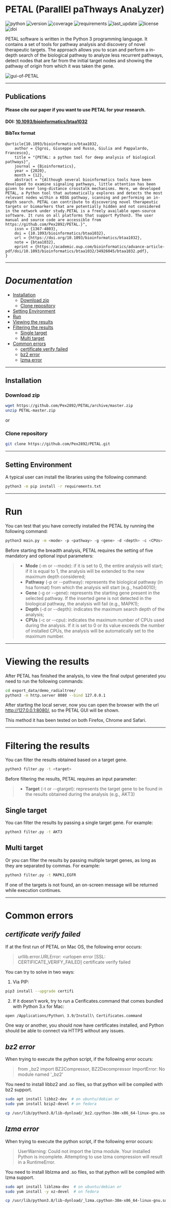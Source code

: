 # PETAL (ParallEl paThways AnaLyzer)

![python](https://img.shields.io/badge/Python%20tested-3.9.x%20%7C%203.8.x%20-blue)
![version](https://img.shields.io/badge/version-v.2.0-blue)
![coverage](https://img.shields.io/badge/Coverage-30%25-orange)
![requirements](https://img.shields.io/badge/requirements-up%20to%20date-brightgreen)
![last_update](https://img.shields.io/badge/last%20update-June%2029%2C%202021-yellowgreen)
![license](https://img.shields.io/badge/License-PETAL%20by%20Giuseppe%20Sgroi%20is%20licensed%20under%20CC%20BY--NC--SA%204.0-red)
![doi](https://img.shields.io/badge/DOI-10.1093%2Fbioinformatics%2Fbtaa1032-blue)

PETAL software is written in the Python 3 programming language. It contains a set of tools for pathway analysis and discovery of novel therapeutic targets. The approach allows you to scan and perform a in-depth search of the biological pathway to analyze less recurrent pathways, detect nodes that are far from the initial target nodes and showing the pathway of origin from which it was taken the gene.

![gui-of-PETAL](gui.png)

---

## Publications
#### Please cite our paper if you want to use PETAL for your research.

#### DOI: [10.1093/bioinformatics/btaa1032](https://doi.org/10.1093/bioinformatics/btaa1032)

#### BibTex format
```
@article{10.1093/bioinformatics/btaa1032,
    author = {Sgroi, Giuseppe and Russo, Giulia and Pappalardo, Francesco},
    title = "{PETAL: a python tool for deep analysis of biological pathways}",
    journal = {Bioinformatics},
    year = {2020},
    month = {12},
    abstract = "{Although several bioinformatics tools have been developed to examine signaling pathways, little attention has been given to ever long-distance crosstalk mechanisms. Here, we developed PETAL, a Python tool that automatically explores and detects the most relevant nodes within a KEGG pathway, scanning and performing an in-depth search. PETAL can contribute to discovering novel therapeutic targets or biomarkers that are potentially hidden and not considered in the network under study.PETAL is a freely available open-source software. It runs on all platforms that support Python3. The user manual and source code are accessible from https://github.com/Pex2892/PETAL.}",
    issn = {1367-4803},
    doi = {10.1093/bioinformatics/btaa1032},
    url = {https://doi.org/10.1093/bioinformatics/btaa1032},
    note = {btaa1032},
    eprint = {https://academic.oup.com/bioinformatics/advance-article-pdf/doi/10.1093/bioinformatics/btaa1032/34926045/btaa1032.pdf},
}
```

---

# _Documentation_

- [Installation](#installation)
  - [Download zip](#download-zip)
  - [Clone repository](#clone-repository)
- [Setting Environment](#setting-environment)
- [Run](#run)
- [Viewing the results](#viewing-the-results)
- [Filtering the results](#filtering-the-results)
  - [Single target](#single-target)
  - [Multi target](#multi-target)
- [Common errors](#common-errors)
  - [certificate verify failed](#certificate-verify-failed)
  - [bz2 error](#bz2-error)
  - [lzma error](#lzma-error)


---

## Installation

### Download zip
```bash
wget https://github.com/Pex2892/PETAL/archive/master.zip
unzip PETAL-master.zip
```
or
### Clone repository
```bash
git clone https://github.com/Pex2892/PETAL.git
```

---

## Setting Environment
A typical user can install the libraries using the following command:
``` bash
python3 -m pip install -r requirements.txt
```

---

# Run
You can test that you have correctly installed the PETAL 
by running the following command:
```bash
python3 main.py -m <mode> -p <pathway> -g <gene> -d <depth> -c <CPUs>
```

Before starting the breadth analysis, PETAL requires the setting of five mandatory and optional input parameters:
>- __Mode__ (-m or --mode): if it is set to 0, the entire analysis will start; if it is equal to 1, the analysis will be extended to the new maximum depth considered;
>- __Pathway__ (-p or --pathway): represents the biological pathway (in hsa format) from which the analysis will start (e.g., hsa04010);
>- __Gene__ (-g or --gene): represents the starting gene present in the selected pathway. If the inserted gene is not detected in the biological pathway, the analysis will fail (e.g., MAPK1);
>- __Depth__ (-d or --depth): indicates the maximum search depth of the analysis;
>- __CPUs__ (-c or --cpu): indicates the maximum number of CPUs used during the analysis. If it is set to 0 or its value exceeds the number of installed CPUs, the analysis will be automatically set to the maximum number.

---

# Viewing the results
After PETAL has finished the analysis, to view the final output generated you need to run the following commands:
```bash
cd export_data/demo_radialtree/
python3 -m http.server 8080 --bind 127.0.0.1
```
After starting the local server, now you can open the browser with the url http://127.0.0.1:8080/, so the PETAL GUI will be shown.

This method it has been tested on both Firefox, Chrome and Safari.

---

# Filtering the results
You can filter the results obtained based on a target gene.
```bash
python3 filter.py -t <target>
```

Before filtering the results, PETAL requires an input parameter:

>- __Target__ (-t or --gtarget): represents the target gene to be found in the results obtained during the analysis (e.g., AKT3)

## Single target
You can filter the results by passing a single target gene. For example:
```bash
python3 filter.py -t AKT3
```

## Multi target
Or you can filter the results by passing multiple target genes, as long as they are separated by commas. For example:
```bash
python3 filter.py -t MAPK1,EGFR
```
If one of the targets is not found, an on-screen message will be returned while execution continues.

---

# Common errors

## _certificate verify failed_
If at the first run of PETAL on Mac OS, the following error occurs:
>urllib.error.URLError: <urlopen error [SSL: CERTIFICATE_VERIFY_FAILED] certificate verify failed

You can try to solve in two ways:
1) Via PIP:
```bash
pip3 install --upgrade certifi
```
2) If it doesn't work, try to run a Cerificates.command that comes bundled with Python 3.x for Mac:
```bash
open /Applications/Python\ 3.9/Install\ Certificates.command
```
One way or another, you should now have certificates installed, and Python should be able to connect via HTTPS without any issues.


## _bz2 error_
When trying to execute the python script, if the following error occurs:

>from _bz2 import BZ2Compressor, BZ2Decompressor ImportError: No module named '_bz2'


You need to install libbz2 and .so files, so that python will be compiled with bz2 support.
```bash
sudo apt install libbz2-dev  # on ubuntu/debian or
sudo yum install bzip2-devel # on fedora

cp /usr/lib/python3.8/lib-dynload/_bz2.cpython-38m-x86_64-linux-gnu.so  /usr/local/lib/python3.8/
```

## _lzma error_
When trying to execute the python script, if the following error occurs:

>UserWarning: Could not import the lzma module. Your installed Python is incomplete. 
Attempting to use lzma compression will result in a RuntimeError.

You need to install liblzma and .so files, so that python will be compiled with lzma support.
```bash
sudo apt install liblzma-dev  # on ubuntu/debian or
sudo yum install -y xz-devel  # on fedora

cp /usr/lib/python3.8/lib-dynload/_lzma.cpython-38m-x86_64-linux-gnu.so /usr/local/lib/python3.8/
```
